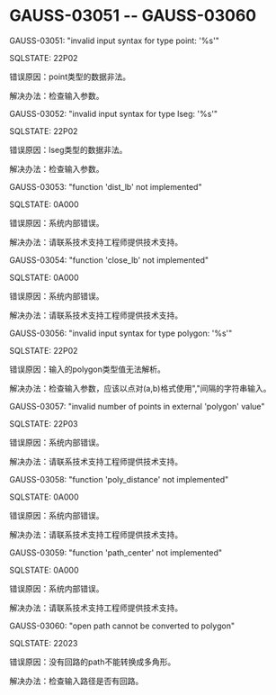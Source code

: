 # GAUSS-03051 -- GAUSS-03060

GAUSS-03051: "invalid input syntax for type point: '%s'"

SQLSTATE: 22P02

错误原因：point类型的数据非法。

解决办法：检查输入参数。

GAUSS-03052: "invalid input syntax for type lseg: '%s'"

SQLSTATE: 22P02

错误原因：lseg类型的数据非法。

解决办法：检查输入参数。

GAUSS-03053: "function 'dist\_lb' not implemented"

SQLSTATE: 0A000

错误原因：系统内部错误。

解决办法：请联系技术支持工程师提供技术支持。

GAUSS-03054: "function 'close\_lb' not implemented"

SQLSTATE: 0A000

错误原因：系统内部错误。

解决办法：请联系技术支持工程师提供技术支持。

GAUSS-03056: "invalid input syntax for type polygon: '%s'"

SQLSTATE: 22P02

错误原因：输入的polygon类型值无法解析。

解决办法：检查输入参数，应该以点对\(a,b\)格式使用","间隔的字符串输入。

GAUSS-03057: "invalid number of points in external 'polygon' value"

SQLSTATE: 22P03

错误原因：系统内部错误。

解决办法：请联系技术支持工程师提供技术支持。

GAUSS-03058: "function 'poly\_distance' not implemented"

SQLSTATE: 0A000

错误原因：系统内部错误。

解决办法：请联系技术支持工程师提供技术支持。

GAUSS-03059: "function 'path\_center' not implemented"

SQLSTATE: 0A000

错误原因：系统内部错误。

解决办法：请联系技术支持工程师提供技术支持。

GAUSS-03060: "open path cannot be converted to polygon"

SQLSTATE: 22023

错误原因：没有回路的path不能转换成多角形。

解决办法：检查输入路径是否有回路。


